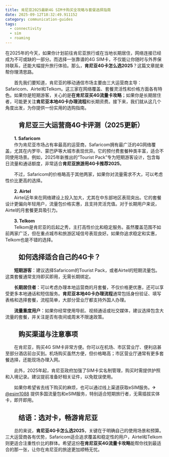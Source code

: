 ```yaml
---
title: 肯尼亚2025最新4G SIM卡购买全攻略与套餐选择指南
date: 2025-09-12T18:32:49.911152
category: communication-guides
tags:
  - connectivity
  - sim
  - roaming
---
```


在2025年的今天，如果你计划前往肯尼亚旅行或在当地长期居住，网络连接已经成为不可或缺的一部分。而选择一张靠谱的4G SIM卡，不仅能让你随时与外界保持联系，还能大幅提升旅行体验。那么，**肯尼亚4G卡怎么选2025**？这篇文章就来帮你理清思路。

　　首先我们要知道，肯尼亚的移动通信市场主要由三大运营商主导：Safaricom、Airtel和Telkom。这三家在网络覆盖、套餐灵活性和价格方面各有特色。如果你是短期游客，关心的是**在肯尼亚买4G流量卡攻略**；如果你是长期居住者，可能更关注**肯尼亚本地4G卡办理流程**和长期资费。接下来，我们就从这几个角度出发，为你提供一份实用的选购指南。

## 　　肯尼亚三大运营商4G卡评测（2025更新）

　　**1. Safaricom**  
　　作为肯尼亚市场占有率最高的运营商，Safaricom拥有最广泛的4G网络覆盖，尤其在内罗毕、蒙巴萨等大城市表现优异。它的预付费套餐种类丰富，适合不同使用场景。例如，2025年新推出的“Tourist Pack”专为短期游客设计，包含每日流量和通话额度，非常适合**肯尼亚旅游用4G卡推荐2025**。

　　不过，Safaricom的价格略高于其他两家，如果你对流量需求不大，可以考虑性价比更高的选择。

　　**2. Airtel**  
　　Airtel近年来在网络建设上投入加大，尤其在中东部地区表现突出。它的套餐设计更偏向年轻用户，流量包价格实惠，且支持灵活充值。对于长期用户来说，Airtel的月套餐更具吸引力。

　　**3. Telkom**  
　　Telkom是肯尼亚的后起之秀，主打高性价比和稳定服务。虽然覆盖范围不如前两家广泛，但在重点城市和旅游区域信号表现良好。如果你追求稳定和实惠，Telkom也是不错的选择。

## 　　如何选择适合自己的4G卡？

　　**短期游客**：建议选择Safaricom的Tourist Pack，或者Airtel的短期流量包。这类套餐通常支持即买即用，无需长期绑定。

　　**长期居住者**：可以考虑办理本地运营商的月套餐，不仅价格更优惠，还可以享受更多本地通话和短信服务。**肯尼亚本地4G卡办理流程**通常包括身份验证、填写表格和选择套餐，流程简单，大部分营业厅都支持外国人办理。

　　**流量重度用户**：如果你经常使用导航、视频通话或社交媒体，建议选择包含大流量的套餐，并关注是否有夜间或周末不限速政策。

## 　　购买渠道与注意事项

　　在肯尼亚，购买4G SIM卡非常方便。你可以在机场、市区营业厅、便利店甚至部分酒店前台买到。机场购买虽然方便，但价格略高；市区营业厅通常有更多套餐选择，还能现场办理入网。

　　此外，2025年起，肯尼亚政府加强了SIM卡实名制管理，购买时需提供护照和入境记录。建议提前准备好相关证件，以免耽误使用。

　　如果你希望省去线下购买的麻烦，也可以通过线上渠道获取eSIM服务。✈[@esim1088](https://t.me/s/esim1088) 提供多国流量包和eSIM服务，特别适合短期旅行者，无需插拔实体卡，即开即用。

## 　　结语：选对卡，畅游肯尼亚

　　总的来说，**肯尼亚4G卡怎么选2025**，关键在于明确自己的使用场景和预算。三大运营商各有优势，Safaricom适合追求覆盖和稳定性的用户，Airtel和Telkom则更适合注重性价比的群体。希望这份**在肯尼亚买4G流量卡攻略**能帮你找到最适合的那一张，让你在肯尼亚的旅途更加顺畅无忧。